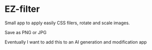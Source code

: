 # EZ-filter
Small app to apply easily CSS filers, rotate and scale images. 

Save as PNG or JPG

Eventually I want to add this to an AI generation and modification app

